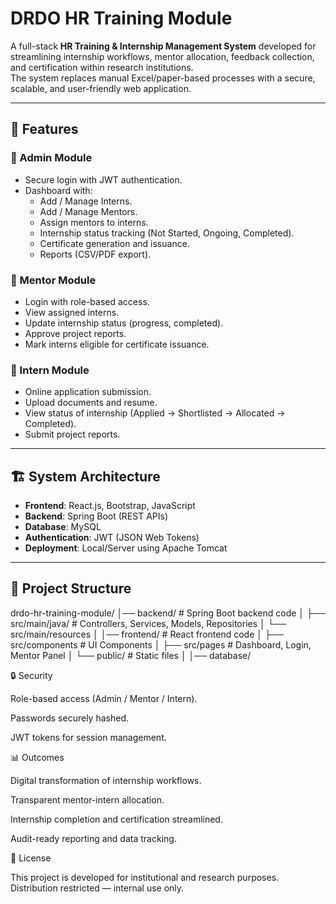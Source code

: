 # DRDO HR Training Module

A full-stack **HR Training & Internship Management System** developed for streamlining internship workflows, mentor allocation, feedback collection, and certification within research institutions.  
The system replaces manual Excel/paper-based processes with a secure, scalable, and user-friendly web application.

---

## 🚀 Features

### 🔹 Admin Module
- Secure login with JWT authentication.
- Dashboard with:
  - Add / Manage Interns.
  - Add / Manage Mentors.
  - Assign mentors to interns.
  - Internship status tracking (Not Started, Ongoing, Completed).
  - Certificate generation and issuance.
  - Reports (CSV/PDF export).

### 🔹 Mentor Module
- Login with role-based access.
- View assigned interns.
- Update internship status (progress, completed).
- Approve project reports.
- Mark interns eligible for certificate issuance.

### 🔹 Intern Module
- Online application submission.
- Upload documents and resume.
- View status of internship (Applied → Shortlisted → Allocated → Completed).
- Submit project reports.

---

## 🏗️ System Architecture

- **Frontend**: React.js, Bootstrap, JavaScript  
- **Backend**: Spring Boot (REST APIs)  
- **Database**: MySQL  
- **Authentication**: JWT (JSON Web Tokens)  
- **Deployment**: Local/Server using Apache Tomcat  

---

## 📂 Project Structure

drdo-hr-training-module/
│── backend/ # Spring Boot backend code
│ ├── src/main/java/ # Controllers, Services, Models, Repositories
│ └── src/main/resources
│
│── frontend/ # React frontend code
│ ├── src/components # UI Components
│ ├── src/pages # Dashboard, Login, Mentor Panel
│ └── public/ # Static files
│
│── database/

🔒 Security

Role-based access (Admin / Mentor / Intern).

Passwords securely hashed.

JWT tokens for session management.

📊 Outcomes

Digital transformation of internship workflows.

Transparent mentor-intern allocation.

Internship completion and certification streamlined.

Audit-ready reporting and data tracking.

📜 License

This project is developed for institutional and research purposes.
Distribution restricted — internal use only.
